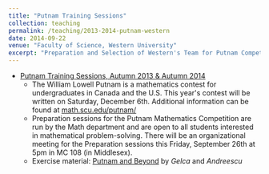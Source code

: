 ```yaml
---	
title: "Putnam Training Sessions"		
collection: teaching			
permalink: /teaching/2013-2014-putnam-western
date: 2014-09-22
venue: "Faculty of Science, Western University"
excerpt: "Preparation and Selection of Western's Team for Putnam Competitions 2013 and 2014"		
---	
```

 			
* [Putnam Training Sessions, Autumn 2013 & Autumn 2014](http://www-home.math.uwo.ca/~mpinson/) 	
   * The William Lowell Putnam is a mathematics contest for undergraduates
     in Canada and the U.S. This year's contest will be written on Saturday,
     December 6th. Additional information can be found at [math.scu.edu/putnam/](http://math.scu.edu/putnam/)
   *  Preparation sessions for the Putnam Mathematics Competition are run by
     the Math department and are open to all students interested in
     mathematical problem-solving. There will be an organizational meeting for the Preparation sessions this Friday,
     September 26th at 5pm in MC 108 (in Middlesex).
   * Exercise material: [Putnam and Beyond](http://www-bcf.usc.edu/~lototsky/PiMuEp/PutnamAndBeyond-Andreescu.pdf) by _Gelca_ and _Andreescu_
    

     
